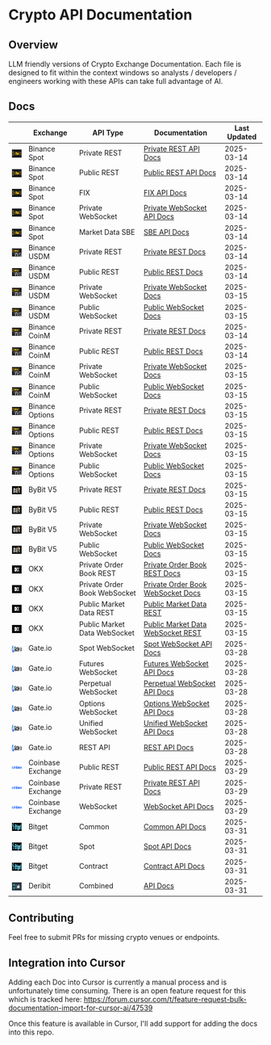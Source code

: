 # Crypto API Documentation

## Overview

LLM friendly versions of Crypto Exchange Documentation. Each file is designed to fit within the context windows so analysts / developers / engineers working with these APIs can take full advantage of AI.

## Docs

|  | Exchange | API Type | Documentation | Last Updated |
|------|----------|----------|---------------|-------------|
| <img src="assets/icons/binancespot.png" alt="Binance" height="16" style="vertical-align: middle;"> | Binance Spot | Private REST | [Private REST API Docs](docs/binance/spot/private_rest_api.md) | 2025-03-14 |
| <img src="assets/icons/binancespot.png" alt="Binance" height="16" style="vertical-align: middle;"> | Binance Spot | Public REST | [Public REST API Docs](docs/binance/spot/public_rest_api.md) | 2025-03-14 |
| <img src="assets/icons/binancespot.png" alt="Binance" height="16" style="vertical-align: middle;"> | Binance Spot | FIX | [FIX API Docs](docs/binance/spot/fix_api.md) | 2025-03-14 |
| <img src="assets/icons/binancespot.png" alt="Binance" height="16" style="vertical-align: middle;"> | Binance Spot | Private WebSocket | [Private WebSocket API Docs](docs/binance/spot/private_websocket_api.md) | 2025-03-14 |
| <img src="assets/icons/binancespot.png" alt="Binance" height="16" style="vertical-align: middle;"> | Binance Spot | Market Data SBE | [SBE API Docs](docs/binance/spot/market_data_sbe_api.md) | 2025-03-14 |
| <img src="assets/icons/binancefutures.png" alt="Binance" height="16" style="vertical-align: middle;"> | Binance USDM | Private REST | [Private REST Docs](docs/binance/usdm/private_rest_api.md) | 2025-03-14 |
| <img src="assets/icons/binancefutures.png" alt="Binance" height="16" style="vertical-align: middle;"> | Binance USDM | Public REST | [Public REST Docs](docs/binance/usdm/public_rest_api.md) | 2025-03-14 |
| <img src="assets/icons/binancefutures.png" alt="Binance" height="16" style="vertical-align: middle;"> | Binance USDM | Private WebSocket | [Private WebSocket Docs](docs/binance/usdm/private_websocket_api.md) | 2025-03-15 |
| <img src="assets/icons/binancefutures.png" alt="Binance" height="16" style="vertical-align: middle;"> | Binance USDM | Public WebSocket | [Public WebSocket Docs](docs/binance/usdm/public_websocket_api.md) | 2025-03-15 |
| <img src="assets/icons/binancefutures.png" alt="Binance" height="16" style="vertical-align: middle;"> | Binance CoinM | Private REST | [Private REST Docs](docs/binance/coinm/private_rest_api.md) | 2025-03-14 |
| <img src="assets/icons/binancefutures.png" alt="Binance" height="16" style="vertical-align: middle;"> | Binance CoinM | Public REST | [Public REST Docs](docs/binance/coinm/public_rest_api.md) | 2025-03-14 |
| <img src="assets/icons/binancefutures.png" alt="Binance" height="16" style="vertical-align: middle;"> | Binance CoinM | Private WebSocket | [Private WebSocket Docs](docs/binance/coinm/private_websocket_api.md) | 2025-03-15 |
| <img src="assets/icons/binancefutures.png" alt="Binance" height="16" style="vertical-align: middle;"> | Binance CoinM | Public WebSocket | [Public WebSocket Docs](docs/binance/coinm/public_websocket_api.md) | 2025-03-15 |
| <img src="assets/icons/binancefutures.png" alt="Binance" height="16" style="vertical-align: middle;"> | Binance Options | Private REST | [Private REST Docs](docs/binance/options/private_rest_api.md) | 2025-03-15 |
| <img src="assets/icons/binancefutures.png" alt="Binance" height="16" style="vertical-align: middle;"> | Binance Options | Public REST | [Public REST Docs](docs/binance/options/public_rest_api.md) | 2025-03-15 |
| <img src="assets/icons/binancefutures.png" alt="Binance" height="16" style="vertical-align: middle;"> | Binance Options | Private WebSocket | [Private WebSocket Docs](docs/binance/options/private_websocket_api.md) | 2025-03-15 |
| <img src="assets/icons/binancefutures.png" alt="Binance" height="16" style="vertical-align: middle;"> | Binance Options | Public WebSocket | [Public WebSocket Docs](docs/binance/options/public_websocket_api.md) | 2025-03-15 |
| <img src="assets/icons/bybit.png" alt="ByBit" height="16" style="vertical-align: middle;"> | ByBit V5 | Private REST | [Private REST Docs](docs/bybit/v5/private_rest_api.md) | 2025-03-15 |
| <img src="assets/icons/bybit.png" alt="ByBit" height="16" style="vertical-align: middle;"> | ByBit V5 | Public REST | [Public REST Docs](docs/bybit/v5/public_rest_api.md) | 2025-03-15 |
| <img src="assets/icons/bybit.png" alt="ByBit" height="16" style="vertical-align: middle;"> | ByBit V5 | Private WebSocket | [Private WebSocket Docs](docs/bybit/v5/private_websocket_api.md) | 2025-03-15 |
| <img src="assets/icons/bybit.png" alt="ByBit" height="16" style="vertical-align: middle;"> | ByBit V5 | Public WebSocket | [Public WebSocket Docs](docs/bybit/v5/public_websocket_api.md) | 2025-03-15 |
| <img src="assets/icons/okx.png" alt="OKX" height="16" style="vertical-align: middle;"> | OKX | Private Order Book REST | [Private Order Book REST Docs](docs/okx/private_order_book_trading_rest_api.md) | 2025-03-15 |
| <img src="assets/icons/okx.png" alt="OKX" height="16" style="vertical-align: middle;"> | OKX | Private Order Book WebSocket | [Private Order Book WebSocket Docs](docs/okx/private_order_book_trading_websocket_api.md) | 2025-03-15 |
| <img src="assets/icons/okx.png" alt="OKX" height="16" style="vertical-align: middle;"> | OKX | Public Market Data REST | [Public Market Data REST](docs/okx/public_market_data_rest_api.md) | 2025-03-15 |
| <img src="assets/icons/okx.png" alt="OKX" height="16" style="vertical-align: middle;"> | OKX | Public Market Data WebSocket | [Public Market Data WebSocket REST ](docs/okx/public_market_data_websocket_api.md) | 2025-03-15 |
| <img src="assets/icons/gateio.png" alt="Gate.io" height="16" style="vertical-align: middle;"> | Gate.io | Spot WebSocket | [Spot WebSocket API Docs](docs/gateio/websocket_spot_api.md) | 2025-03-28 |
| <img src="assets/icons/gateio.png" alt="Gate.io" height="16" style="vertical-align: middle;"> | Gate.io | Futures WebSocket | [Futures WebSocket API Docs](docs/gateio/websocket_futures_api.md) | 2025-03-28 |
| <img src="assets/icons/gateio.png" alt="Gate.io" height="16" style="vertical-align: middle;"> | Gate.io | Perpetual WebSocket | [Perpetual WebSocket API Docs](docs/gateio/websocket_perps_api.md) | 2025-03-28 |
| <img src="assets/icons/gateio.png" alt="Gate.io" height="16" style="vertical-align: middle;"> | Gate.io | Options WebSocket | [Options WebSocket API Docs](docs/gateio/websocket_options_api.md) | 2025-03-28 |
| <img src="assets/icons/gateio.png" alt="Gate.io" height="16" style="vertical-align: middle;"> | Gate.io | Unified WebSocket | [Unified WebSocket API Docs](docs/gateio/websocket_unified_api.md) | 2025-03-28 |
| <img src="assets/icons/gateio.png" alt="Gate.io" height="16" style="vertical-align: middle;"> | Gate.io | REST API | [REST API Docs](docs/gateio/rest_api.md) | 2025-03-28 |
| <img src="assets/icons/coinbaseexchange.png" alt="Coinbase" height="16" style="vertical-align: middle;"> | Coinbase Exchange | Public REST | [Public REST API Docs](docs/coinbase/exchange/public_rest_api.md) | 2025-03-29 |
| <img src="assets/icons/coinbaseexchange.png" alt="Coinbase" height="16" style="vertical-align: middle;"> | Coinbase Exchange | Private REST | [Private REST API Docs](docs/coinbase/exchange/private_rest_api.md) | 2025-03-29 |
| <img src="assets/icons/coinbaseexchange.png" alt="Coinbase" height="16" style="vertical-align: middle;"> | Coinbase Exchange | WebSocket | [WebSocket API Docs](docs/coinbase/exchange/websocket_api.md) | 2025-03-29 |
| <img src="assets/icons/bitget.png" alt="Bitget" height="16" style="vertical-align: middle;"> | Bitget | Common | [Common API Docs](docs/bitget/common_api.md) | 2025-03-31 |
| <img src="assets/icons/bitget.png" alt="Bitget" height="16" style="vertical-align: middle;"> | Bitget | Spot | [Spot API Docs](docs/bitget/spot_api.md) | 2025-03-31 |
| <img src="assets/icons/bitget.png" alt="Bitget" height="16" style="vertical-align: middle;"> | Bitget | Contract | [Contract API Docs](docs/bitget/contract_api.md) | 2025-03-31 |
| <img src="assets/icons/deribit.png" alt="Deribit" height="16" style="vertical-align: middle;"> | Deribit | Combined | [API Docs](docs/deribit/api.md) | 2025-03-31 |

## Contributing

Feel free to submit PRs for missing crypto venues or endpoints.

## Integration into Cursor

Adding each Doc into Cursor is currently a manual process and is unfortunately time consuming. There is an open feature request for this which 
is tracked here: https://forum.cursor.com/t/feature-request-bulk-documentation-import-for-cursor-ai/47539

Once this feature is available in Cursor, I'll add support for adding the docs into this repo.